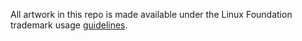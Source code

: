 All artwork in this repo is made available under the Linux Foundation trademark
usage [guidelines](https://www.linuxfoundation.org/trademark-usage/).
